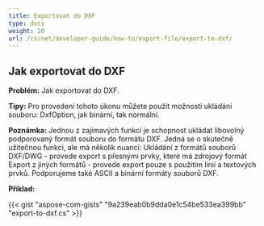 ```yaml
---
title: Exportovat do DXF
type: docs
weight: 20
url: /cs/net/developer-guide/how-to/export-file/export-to-dxf/
---
```


## **Jak exportovat do DXF**

**Problém:** Jak exportovat do DXF.

**Tipy:** Pro provedení tohoto úkonu můžete použít možnosti ukládání souboru: DxfOption, jak binární, tak normální.

**Poznámka:** Jednou z zajímavých funkcí je schopnost ukládat libovolný podporovaný formát souboru do formátu DXF. Jedná se o skutečně užitečnou funkci, ale má několik nuancí:
Ukládání z formátů souborů DXF/DWG - provede export s přesnými prvky, které má zdrojový formát
Export z jiných formátů - provede export pouze s použitím linií a textových prvků.
Podporujeme také ASCII a binární formáty souborů DXF.

**Příklad:**

{{< gist "aspose-com-gists" "9a239eab0b9dda0e1c54be533ea399bb" "export-to-dxf.cs" >}}
